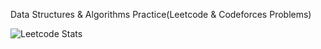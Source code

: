 Data Structures & Algorithms Practice(Leetcode & Codeforces Problems)


![Leetcode Stats](https://leetcard.Dhruv.Sareen/Dhruv_Sareen)
